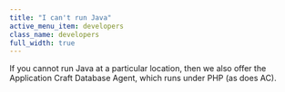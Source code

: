 ```yaml
---
title: "I can't run Java"
active_menu_item: developers
class_name: developers
full_width: true
---
```



If you cannot run Java at a particular location, then we also offer the Application Craft Database Agent, which runs under PHP (as does AC).
